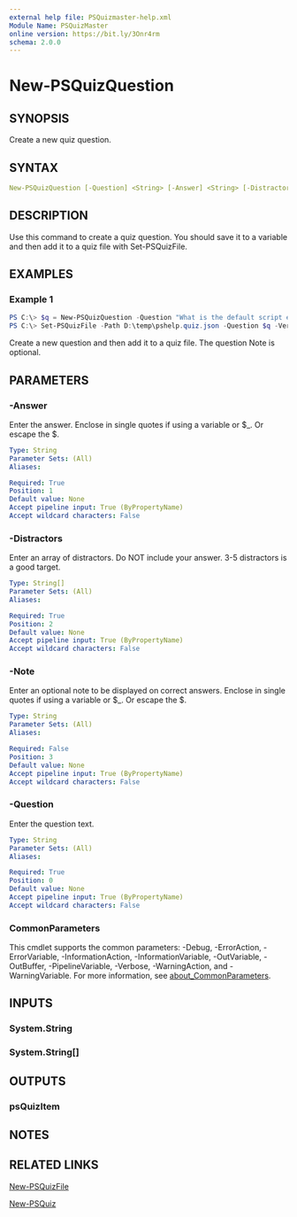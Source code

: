 ```yaml
---
external help file: PSQuizmaster-help.xml
Module Name: PSQuizMaster
online version: https://bit.ly/3Onr4rm
schema: 2.0.0
---
```


# New-PSQuizQuestion

## SYNOPSIS

Create a new quiz question.

## SYNTAX

```yaml
New-PSQuizQuestion [-Question] <String> [-Answer] <String> [-Distractors] <String[]> [[-Note] <String>] [<CommonParameters>]
```

## DESCRIPTION

Use this command to create a quiz question. You should save it to a variable and then add it to a quiz file with Set-PSQuizFile.

## EXAMPLES

### Example 1

```powershell
PS C:\> $q = New-PSQuizQuestion -Question "What is the default script execution policy" -Answer "Restricted" -Distractors "Unrestricted","AllSigned","RemoteSigned","Bypass" -note "Execution policy is not a security setting."
PS C:\> Set-PSQuizFile -Path D:\temp\pshelp.quiz.json -Question $q -Version 0.2.0
```

Create a new question and then add it to a quiz file. The question Note is optional.

## PARAMETERS

### -Answer

Enter the answer.
Enclose in single quotes if using a variable or $_.
Or escape the $.

```yaml
Type: String
Parameter Sets: (All)
Aliases:

Required: True
Position: 1
Default value: None
Accept pipeline input: True (ByPropertyName)
Accept wildcard characters: False
```

### -Distractors

Enter an array of distractors.
Do NOT include your answer.
3-5 distractors is a good target.

```yaml
Type: String[]
Parameter Sets: (All)
Aliases:

Required: True
Position: 2
Default value: None
Accept pipeline input: True (ByPropertyName)
Accept wildcard characters: False
```

### -Note

Enter an optional note to be displayed on correct answers.
Enclose in single quotes if using a variable or $_.
Or escape the $.

```yaml
Type: String
Parameter Sets: (All)
Aliases:

Required: False
Position: 3
Default value: None
Accept pipeline input: True (ByPropertyName)
Accept wildcard characters: False
```

### -Question

Enter the question text.

```yaml
Type: String
Parameter Sets: (All)
Aliases:

Required: True
Position: 0
Default value: None
Accept pipeline input: True (ByPropertyName)
Accept wildcard characters: False
```

### CommonParameters

This cmdlet supports the common parameters: -Debug, -ErrorAction, -ErrorVariable, -InformationAction, -InformationVariable, -OutVariable, -OutBuffer, -PipelineVariable, -Verbose, -WarningAction, and -WarningVariable. For more information, see [about_CommonParameters](http://go.microsoft.com/fwlink/?LinkID=113216).

## INPUTS

### System.String

### System.String[]

## OUTPUTS

### psQuizItem

## NOTES

## RELATED LINKS

[New-PSQuizFile](New-PSQuizFile.md)

[New-PSQuiz](New-PSQuiz.md)

